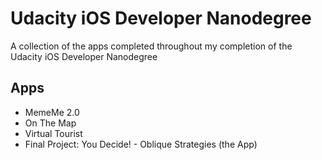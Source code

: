 # Udacity iOS Developer Nanodegree

A collection of the apps completed throughout my completion of the Udacity iOS Developer Nanodegree

## Apps
- MemeMe 2.0
- On The Map
- Virtual Tourist
- Final Project: You Decide! - Oblique Strategies (the App)





